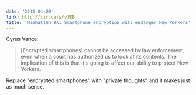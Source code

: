 ```yaml
---
date: '2015-04-20'
link: http://cir.ca/s/v3EB
title: 'Manhattan DA: Smartphone encryption will endanger New Yorkers'
---
```


Cyrus Vance:

>[Encrypted smartphones] cannot be accessed by law enforcement, even when a court has authorized us to look at its contents. The implication of this is that it's going to affect our ability to protect New Yorkers.

Replace "encrypted smartphones" with "private thoughts" and it makes just as much sense.
